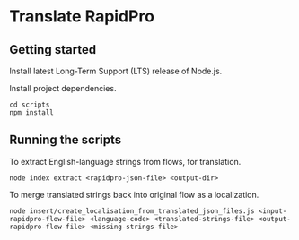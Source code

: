 # Translate RapidPro

## Getting started

Install latest Long-Term Support (LTS) release of Node.js.

Install project dependencies.
```
cd scripts
npm install
```

## Running the scripts

To extract English-language strings from flows, for translation.
```
node index extract <rapidpro-json-file> <output-dir>
```

To merge translated strings back into original flow as a localization.
```
node insert/create_localisation_from_translated_json_files.js <input-rapidpro-flow-file> <language-code> <translated-strings-file> <output-rapidpro-flow-file> <missing-strings-file>
```
